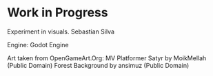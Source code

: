 Work in Progress
================

Experiment in visuals.
Sebastian Silva

Engine: Godot Engine

Art taken from OpenGameArt.Org:
MV Platformer Satyr by MoikMellah (Public Domain)
Forest Background by ansimuz (Public Domain)
